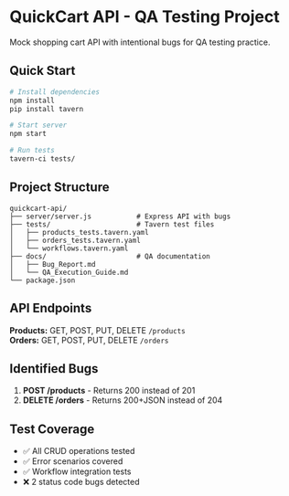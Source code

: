 # QuickCart API - QA Testing Project

Mock shopping cart API with intentional bugs for QA testing practice.

## Quick Start

```bash
# Install dependencies
npm install
pip install tavern

# Start server
npm start

# Run tests
tavern-ci tests/
```

## Project Structure

```
quickcart-api/
├── server/server.js           # Express API with bugs
├── tests/                     # Tavern test files
│   ├── products_tests.tavern.yaml
│   ├── orders_tests.tavern.yaml
│   └── workflows.tavern.yaml
├── docs/                      # QA documentation
│   ├── Bug_Report.md
│   └── QA_Execution_Guide.md
└── package.json
```

## API Endpoints

**Products:** GET, POST, PUT, DELETE `/products`  
**Orders:** GET, POST, PUT, DELETE `/orders`

## Identified Bugs

1. **POST /products** - Returns 200 instead of 201
2. **DELETE /orders** - Returns 200+JSON instead of 204

## Test Coverage

- ✅ All CRUD operations tested
- ✅ Error scenarios covered  
- ✅ Workflow integration tests
- ❌ 2 status code bugs detected